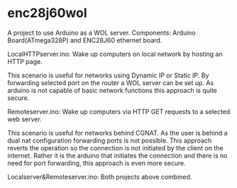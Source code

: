 # enc28j60wol


A project to use Arduino as a WOL server.
Components: Arduino Board(ATmega328P) and ENC28J60 ethernet board.


LocalHTTPserver.ino: Wake up computers on local network by hosting an HTTP page.

This scenario is useful for networks using Dynamic IP or Static IP. By forwarding selected port on the router a WOL server can be set up. As arduino is not capable of basic network functions this approach is quite secure.


Remoteserver.ino: Wake up computers via HTTP GET requests to a selected web server.

This scenario is useful for networks behind CGNAT. As the user is behind a dual nat configuration forwarding ports is not possible.
This approach reverts the operation so the connection is not initiated by the client on the internet. Rather it is the arduino that initiates the connection and there is no need for port forwarding, this approach is even more secure. 

Localserver&Remoteserver.ino: Both projects above combined.





